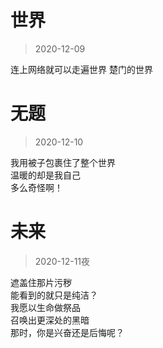 
# 世界   

> 2020-12-09    

连上网络就可以走遍世界 
楚门的世界   


# 无题       

> 2020-12-10    

我用被子包裹住了整个世界   
温暖的却是我自己   
多么奇怪啊！


# 未来    

> 2020-12-11夜   
  
遮盖住那片污秽     
能看到的就只是纯洁？     
我愿以生命做祭品        
召唤出更深处的黑暗        
那时，你是兴奋还是后悔呢？   

